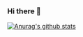 ### Hi there 👋


[![Anurag's github stats](https://github-readme-stats.vercel.app/api?username=GALTdea&show_icons=true&theme=tokyonight&include_all_commits:true)](https://github.com/anuraghazra/github-readme-stats)

<!--
**GALTdea/GALTdea** is a ✨ _special_ ✨ repository because its `README.md` (this file) appears on your GitHub profile.

Here are some ideas to get you started:

- 🔭 I’m currently working on ...
- 🌱 I’m currently learning ...
- 👯 I’m looking to collaborate on ...
- 🤔 I’m looking for help with ...
- 💬 Ask me about ...
- 📫 How to reach me: ...
- 😄 Pronouns: ...
- ⚡ Fun fact: ...
-->
